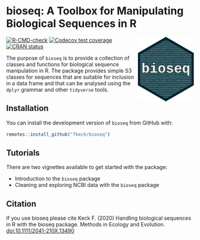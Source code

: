 
# bioseq: A Toolbox for Manipulating Biological Sequences in R
<img src="man/figures/logo.png" align="right" width="150"/>

<!-- badges: start -->
[![R-CMD-check](https://github.com/fkeck/bioseq/actions/workflows/R-CMD-check.yaml/badge.svg)](https://github.com/fkeck/bioseq/actions/workflows/R-CMD-check.yaml)
[![Codecov test coverage](https://codecov.io/gh/fkeck/bioseq/branch/master/graph/badge.svg)](https://app.codecov.io/gh/fkeck/bioseq?branch=master)
[![CRAN status](https://www.r-pkg.org/badges/version/bioseq)](https://www.r-pkg.org/badges/version/bioseq)
<!-- badges: end -->

The purpose of `bioseq` is to provide a collection of classes and functions for biological sequence manipulation in R. The package provides simple S3 classes for sequences that are suitable for inclusion in a data frame and that can be analysed using the `dplyr` grammar and other `tidyverse` tools.

## Installation

You can install the development version of `bioseq` from GitHub with:

``` r
remotes::install_github("fkeck/bioseq")
```

## Tutorials

There are two vignettes available to get started with the package:

- Introduction to the `bioseq` package
- Cleaning and exploring NCBI data with the `bioseq` package


## Citation

If you use bioseq please cite Keck F. (2020) Handling biological sequences in R with the bioseq package. Methods in Ecology and Evolution. [doi:10.1111/2041-210X.13490](https://besjournals.onlinelibrary.wiley.com/doi/abs/10.1111/2041-210X.13490)

